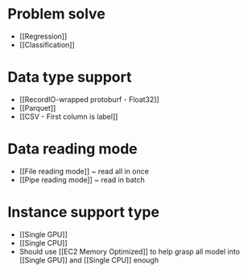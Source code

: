 # Problem solve
- [[Regression]]
- [[Classification]]

#  Data type support
- [[RecordIO-wrapped protoburf - Float32]]
- [[Parquet]]
- [[CSV - First column is label]]

# Data reading mode
- [[File reading mode]] ~ read all in once
- [[Pipe reading mode]] ~ read in batch

# Instance support type
- [[Single GPU]]
- [[Single CPU]] 
- Should use [[EC2 Memory Optimized]] to help grasp all model into [[Single GPU]] and [[Single CPU]] enough